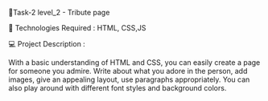 🔰Task-2 level_2 - Tribute page

🚀 Technologies Required :
HTML, CSS,JS

💻 Project Description :

   With a basic understanding of HTML and CSS, you can easily create a page for someone you admire. Write about what you adore in the person, add images, give an appealing layout, use paragraphs appropriately. You can also play around with different font styles and background colors.

